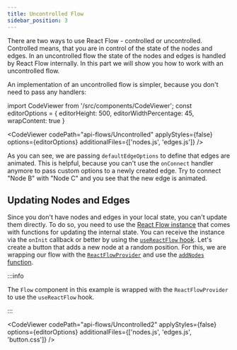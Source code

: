 ```yaml
---
title: Uncontrolled Flow
sidebar_position: 3
---
```


There are two ways to use React Flow - controlled or uncontrolled. Controlled means, that you are in control of the state of the nodes and edges. In an uncontrolled flow the state of the nodes and edges is handled by React Flow internally. In this part we will show you how to work with an uncontrolled flow.

An implementation of an uncontrolled flow is simpler, because you don't need to pass any handlers:

import CodeViewer from '/src/components/CodeViewer';
const editorOptions = { editorHeight: 500, editorWidthPercentage: 45, wrapContent: true }

<CodeViewer codePath="api-flows/Uncontrolled" applyStyles={false} options={editorOptions} additionalFiles={['nodes.js', 'edges.js']} />

As you can see, we are passing `defaultEdgeOptions` to define that edges are animated. This is helpful, because you can't use the `onConnect` handler anymore to pass custom options to a newly created edge. Try to connect "Node B" with "Node C" and you see that the new edge is animated.

## Updating Nodes and Edges

Since you don't have nodes and edges in your local state, you can't update them directly. To do so, you need to use the [React Flow instance](/docs/api/react-flow-instance) that comes with functions for updating the internal state. You can receive the instance via the `onInit` callback or better by using the [`useReactFlow` hook](/docs/api/hooks/use-react-flow). Let's create a button that adds a new node at a random position. For this, we are wrapping our flow with the [`ReactFlowProvider`](/docs/api/react-flow-provider) and use the [`addNodes` function](/docs/api/react-flow-instance#nodes-and-edges).

:::info

The `Flow` component in this example is wrapped with the `ReactFlowProvider` to use the `useReactFlow` hook.

:::

<CodeViewer codePath="api-flows/Uncontrolled2" applyStyles={false} options={editorOptions} additionalFiles={['nodes.js', 'edges.js', 'button.css']} />
